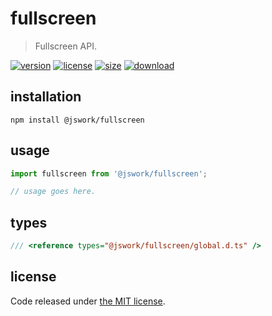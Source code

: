 # fullscreen
> Fullscreen API.

[![version][version-image]][version-url]
[![license][license-image]][license-url]
[![size][size-image]][size-url]
[![download][download-image]][download-url]

## installation
```shell
npm install @jswork/fullscreen
```

## usage
```js
import fullscreen from '@jswork/fullscreen';

// usage goes here.
```

## types
```ts
/// <reference types="@jswork/fullscreen/global.d.ts" />
```

## license
Code released under [the MIT license](https://github.com/afeiship/fullscreen/blob/master/LICENSE.txt).

[version-image]: https://img.shields.io/npm/v/@jswork/fullscreen
[version-url]: https://npmjs.org/package/@jswork/fullscreen

[license-image]: https://img.shields.io/npm/l/@jswork/fullscreen
[license-url]: https://github.com/afeiship/fullscreen/blob/master/LICENSE.txt

[size-image]: https://img.shields.io/bundlephobia/minzip/@jswork/fullscreen
[size-url]: https://github.com/afeiship/fullscreen/blob/master/dist/index.min.js

[download-image]: https://img.shields.io/npm/dm/@jswork/fullscreen
[download-url]: https://www.npmjs.com/package/@jswork/fullscreen
